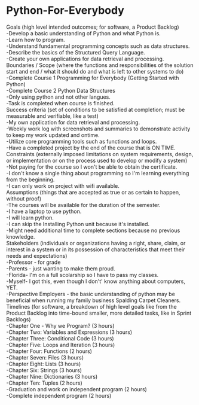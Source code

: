 # Python-For-Everybody </br>
Goals (high level intended outcomes; for software, a Product Backlog) </br>
-Develop a basic understanding of Python and what Python is. </br>
-Learn how to program. </br>
-Understand fundamental programming concepts such as data structures.</br>
-Describe the basics of the Structured Query Language. </br>
-Create your own applications for data retrieval and processing. </br>
Boundaries / Scope (where the functions and responsibilities of the solution start and end / what it should do and what is left to other systems to do) </br>
-Complete Course 1 Programming for Everybody (Getting Started with Python) </br>
-Complete Course 2 Python Data Structures </br>
-Only using python and not other langues. </br>
-Task is completed when course is finished. </br>
Success criteria (set of conditions to be satisfied at completion; must be measurable and verifiable, like a test) </br>
-My own application for data retrieval and processing. </br>
-Weekly work log with screenshots and summaries to demonstrate activity to keep my work updated and ontime. </br>
-Utilize core programming tools such as functions and loops. </br> 
-Have a completed project by the end of the course that is ON TIME. </br>
Constraints (externally imposed limitations on system requirements, design, or implementation or on the process used to develop or modify a system) </br>
-Not paying for the course so I won't be able to obtain the certificate. </br>
-I don't know a single thing about programming so I'm learning everything from the beginning. </br>
-I can only work on project with wifi available. </br>
Assumptions (things that are accepted as true or as certain to happen, without proof) </br>
-The courses will be available for the duration of the semester. </br>
-I have a laptop to use python. </br>
-I will learn python. </br>
-I can skip the Installing Python unit because it's installed. </br>
-Might need additional time to complete sections because no previous knowledge. </br>
Stakeholders (individuals or organizations having a right, share, claim, or interest in a system or in its possession of characteristics that meet their needs and expectations) </br>
-Professor - for grade </br>
-Parents - just wanting to make them proud. </br>
-Florida- I'm on a full scolarship so I have to pass my classes. </br>
-Myself- I got this, even though I don't' know anything about computers, YET. </br>
-Perspective Employers - the basic understanding of python may be beneficial when running my family business Spalding Carpet Cleaners. </br>
Timelines (for software, a breakdown of high level goals like from the Product Backlog into time-bound smaller, more detailed tasks, like in Sprint Backlogs) </br>
-Chapter One - Why we Program? (3 hours) </br>
-Chapter Two: Variables and Expressions (3 hours) </br>
-Chapter Three: Conditional Code (3 hours) </br>
-Chapter Five: Loops and Iteration (3 hours) </br>
-Chapter Four: Functions (2 hours) </br>
-Chapter Seven: Files (3 hours) </br>
-Chapter Eight: Lists (3 hours)</br>
-Chapter Six: Strings (3 hours)</br>
-Chapter Nine: Dictionaries (3 hours)</br>
-Chapter Ten: Tuples (2 hours)</br>
-Graduation and work on independent program (2 hours) </br>
-Complete independent program (2 hours) </br>

